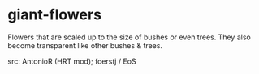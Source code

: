 # giant-flowers

Flowers that are scaled up to the size of bushes or even trees. They also become transparent like other bushes & trees.

src: AntonioR (HRT mod); foerstj / EoS
